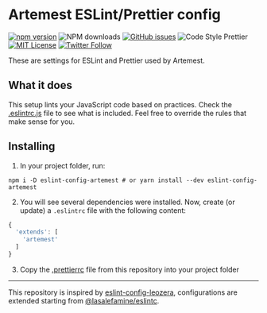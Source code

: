 # Artemest ESLint/Prettier config

[![npm version](https://badge.fury.io/js/eslint-config-artemest.svg)](https://badge.fury.io/js/eslint-config-artemest) ![NPM downloads](https://img.shields.io/npm/dm/eslint-config-artemest) [![GitHub issues](https://img.shields.io/github/issues/artemest/eslint-config-artemest)](https://github.com/artemest/eslint-config-artemest/issues) ![Code Style Prettier](https://img.shields.io/badge/code_style-prettier-ff69b4.svg) [![MIT License](https://img.shields.io/badge/license-MIT-red.svg?style=flat)](https://github.com/artemest/artemest-ui/blob/master/LICENSE) [![Twitter Follow](https://img.shields.io/twitter/follow/artemest?label=Follow%20on%20Twitter)](https://twitter.com/artemest/)

These are settings for ESLint and Prettier used by Artemest.

## What it does

This setup lints your JavaScript code based on practices. Check the [.eslintrc.js](https://github.com/artemest/eslint-config-artemest/blob/main/.eslintrc.js) file to see what is included. Feel free to override the rules that make sense for you.

## Installing

1. In your project folder, run:

```
npm i -D eslint-config-artemest # or yarn install --dev eslint-config-artemest
```

2. You will see several dependencies were installed. Now, create (or update) a `.eslintrc` file with the following content:

```js
{
  'extends': [
    'artemest'
  ]
}
```

3. Copy the [.prettierrc](https://github.com/artemest/eslint-config-artemest/blob/main/.prettierrc) file from this repository into your project folder

---

This repository is inspired by [eslint-config-leozera](https://github.com/leonardofaria/eslint-config-leozera), configurations are extended starting from [@lasalefamine/eslintc](https://github.com/LasaleFamine/eslintc).

<!-- npm i -D eslint eslint-plugin-import eslint-plugin-simple-import-sort eslint-plugin-react eslint-plugin-react-hooks @typescript-eslint/eslint-plugin @typescript-eslint/parser typescript eslint-plugin-jsx-a11y prettier eslint-plugin-prettier eslint-config-prettier -->

